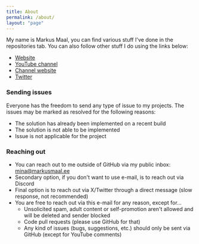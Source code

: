 ```yaml
---
title: About
permalink: /about/
layout: "page"
---
```


My name is Markus Maal, you can find various stuff I've done in the repositories tab. You can also follow other stuff I do using the links below:

* [Website](https://markusmaal.ee)
* [YouTube channel](https://www.youtube.com/@MarkusTegelane)
* [Channel website](https://markustegelane.eu)
* [Twitter](https://www.twitter.com/@MarkusTegelane)

### Sending issues
Everyone has the freedom to send any type of issue to my projects. The issues may be marked as resolved for the following reasons:
* The solution has already been implemented on a recent build
* The solution is not able to be implemented
* Issue is not applicable for the project

### Reaching out
* You can reach out to me outside of GitHub via my public inbox: [mina@markusmaal.ee](mailto:mina@markusmaal.ee)
* Secondary option, if you don't want to use e-mail, is to reach out via Discord
* Final option is to reach out via X/Twitter through a direct message (slow response, not recommended)
* You are free to reach out via this e-mail for any reason, except for...
  * Unsolicited spam, adult content or self-promotion aren't allowed and will be deleted and sender blocked
  * Code pull requests (please use GitHub for that)
  * Any kind of issues (bugs, suggestions, etc.) should only be sent via GitHub (except for YouTube comments)
